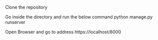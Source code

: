 Clone the repository

Go inside the directory and run the below command
    python manage.py runserver

Open Browser and go to address
    https://localhost/8000
